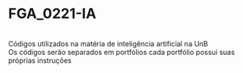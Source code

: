 # FGA_0221-IA
<br >Códigos utilizados na matéria de inteligência artificial na UnB<br >
Os códigos serão separados em portfólios cada portfólio possui suas próprias instruções
